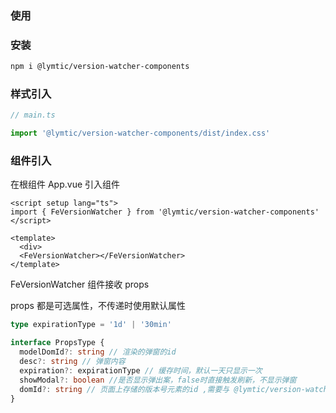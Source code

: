 ### 使用

### 安装

```bash
npm i @lymtic/version-watcher-components
```

### 样式引入

```ts
// main.ts

import '@lymtic/version-watcher-components/dist/index.css'
```

### 组件引入

在根组件 App.vue 引入组件

```vue
<script setup lang="ts">
import { FeVersionWatcher } from '@lymtic/version-watcher-components'
</script>

<template>
  <div>
  <FeVersionWatcher></FeVersionWatcher>
</template>
```

FeVersionWatcher 组件接收 props

props 都是可选属性，不传递时使用默认属性

```ts
type expirationType = '1d' | '30min'

interface PropsType {
  modelDomId?: string // 渲染的弹窗的id
  desc?: string // 弹窗内容
  expiration?: expirationType // 缓存时间，默认一天只显示一次
  showModal?: boolean //是否显示弹出案，false时直接触发刷新，不显示弹窗
  domId?: string // 页面上存储的版本号元素的id ,需要与 @lymtic/version-watcher-utils 这个库配合使用，也可以都不传递，使用默认值
}
```
